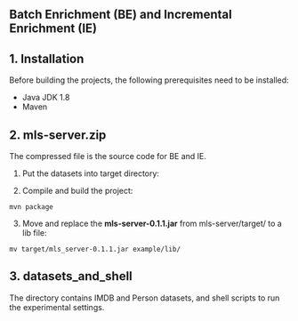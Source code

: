 ## Batch Enrichment (BE) and Incremental Enrichment (IE)

  

## 1. Installation
Before building the projects, the following prerequisites need to be installed:
* Java JDK 1.8
* Maven

## 2. mls-server.zip    
The compressed file is the source code for BE and IE.

1. Put the datasets into target directory:

2. Compile and build the project:
```
mvn package
```
3. Move and replace the **mls-server-0.1.1.jar** from mls-server/target/ to a lib file:

```
mv target/mls_server-0.1.1.jar example/lib/
```
## 3. datasets_and_shell
The directory contains IMDB and Person datasets, and shell scripts to run the experimental settings.


